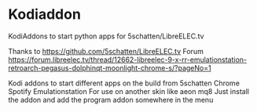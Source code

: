 # Kodiaddon
KodiAddons to start python apps for 5schatten/LibreELEC.tv

Thanks to https://github.com/5schatten/LibreELEC.tv
Forum https://forum.libreelec.tv/thread/12662-libreelec-9-x-rr-emulationstation-retroarch-pegasus-dolphinqt-moonlight-chrome-s/?pageNo=1

Kodi addons to start different apps on the build from 5schatten
Chrome
Spotify
Emulationstation
For use on another skin like aeon mq8
Just install the addon and add the program addon somewhere in the menu
